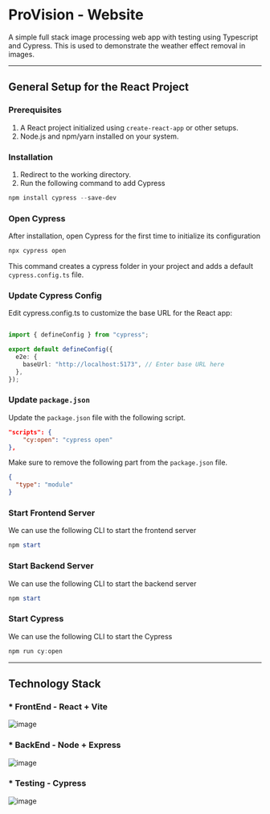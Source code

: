 # ProVision - Website
A simple full stack image processing web app with testing using Typescript and Cypress. 
This is used to demonstrate the weather effect removal in images. 


---

## General Setup for the React Project

### Prerequisites
1. A React project initialized using `create-react-app` or other setups.
2. Node.js and npm/yarn installed on your system.

### Installation
1. Redirect to the working directory.
2. Run the following command to add Cypress
``` powershell
npm install cypress --save-dev
```

### Open Cypress
After installation, open Cypress for the first time to initialize its configuration
``` powershell
npx cypress open
```

This command creates a cypress folder in your project and adds a default `cypress.config.ts` file.

### Update Cypress Config 
Edit cypress.config.ts to customize the base URL for the React app:

```typescript

import { defineConfig } from "cypress";

export default defineConfig({
  e2e: {
    baseUrl: "http://localhost:5173", // Enter base URL here
  },
});
```

### Update `package.json` 
Update the `package.json` file with the following script.
```json
"scripts": {
    "cy:open": "cypress open"
},
```

Make sure to remove the following part from the `package.json` file.
```json
{
  "type": "module"
}
```

### Start Frontend Server
We can use the following CLI to start the frontend server
``` powershell
npm start
```

### Start Backend Server
We can use the following CLI to start the backend server
``` powershell
npm start
```

### Start Cypress
We can use the following CLI to start the Cypress
``` powershell
npm run cy:open
```


---
## Technology Stack 
### * FrontEnd - React + Vite

  ![image](https://github.com/user-attachments/assets/6caa40a9-46a6-46fe-b51c-c4263d96a76d)


### * BackEnd  - Node + Express

  ![image](https://github.com/user-attachments/assets/bdf7c9e8-e941-462c-a321-bc425751b793)

### * Testing  - Cypress

  ![image](https://github.com/user-attachments/assets/7b2a572d-903d-436c-bc5d-06861e9ccc71)
